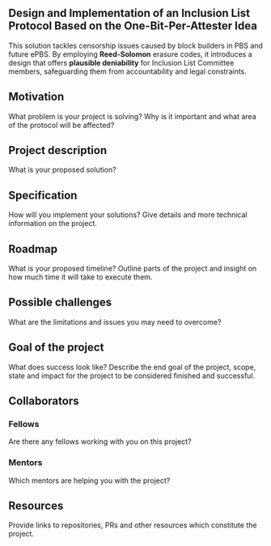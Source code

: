 ## Design and Implementation of an Inclusion List Protocol Based on the One-Bit-Per-Attester Idea

This solution tackles censorship issues caused by block builders in PBS and future ePBS. By employing **Reed-Solomon** erasure codes, it introduces a design that offers **plausible deniability** for Inclusion List Committee members, safeguarding them from accountability and legal constraints.

## Motivation

What problem is your project is solving? Why is it important and what area of the protocol will be affected?

## Project description

What is your proposed solution? 

## Specification

How will you implement your solutions? Give details and more technical information on the project.

## Roadmap

What is your proposed timeline? Outline parts of the project and insight on how much time it will take to execute them.

## Possible challenges

What are the limitations and issues you may need to overcome?

## Goal of the project

What does success look like? Describe the end goal of the project, scope, state and impact for the project to be considered finished and successful.

## Collaborators

### Fellows 

Are there any fellows working with you on this project? 

### Mentors

Which mentors are helping you with the project? 

## Resources

Provide links to repositories, PRs and other resources which constitute the project.
